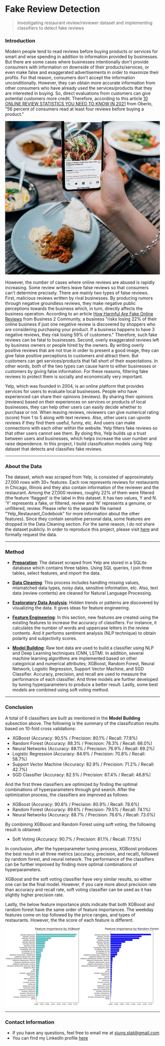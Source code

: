 Fake Review Detection
================

> Investigating restaurant review/reviewer dataset and implementing classifiers to detect fake reviews



### Introduction


Modern people tend to read reviews before buying products or services for smart and wise spending in addition to information provided by businesses. But there are some cases where businesses intentionally don't provide consumers with information on downside of their products/services, or even make false and exaggerated advertisements in order to maximize their profits. For that reason, consumers don't accept the information unconditionally. However, they can obtain more accurate information from other consumers who have already used the services/products that they are interested in buying. So, direct evaluations from customers can give potential customers more credit. Therefore, according to this article [10 ONLINE REVIEW STATISTICS YOU NEED TO KNOW IN 2021](https://www.oberlo.com/blog/online-review-statistics) from Oberlo, "56 percent of consumers read at least four reviews before buying a product."

![](Image/Introduction_image.jpg "Title")


However, the number of cases where online reviews are abused is rapidly increasing. Some review writers leave false reviews so that consumers can't determine precisely. There are mainly two types of false reviews. First, malicious reviews written by rival businesses. By producing rumors through negative groundless reviews, they make negative public perceptions towards the business which, in turn, directly affects the business operation. According to an article [How Harmful Are Fake Online Reviews](https://www.business2community.com/infographics/how-harmful-are-fake-online-reviews-infographic-02316083) from Business 2 Community, a business "risks losing 22% of their online business if just one negative review is discovered by shoppers who are considering purchasing your product. If a business happens to have 3 negative reviews, they risk losing 59% of customers." Therefore, such fake reviews can be fatal to businesses. Second, overly exaggerated reviews left by business owners or people hired by the owners. By writing overly positive reviews that are not true in order to present a good image, they can give false positive perceptions to customers and attract them. But customers can get services/products that fall short of their expectations. In other words, both of the two types can cause harm to either businesses or customers by giving false information. For these reasons, filtering fake reviews to protect them is socially and economically very important. 


Yelp, which was founded in 2004, is an online platform that provides services for users to evaluate local businesses. People who have experienced can share their opinions (reviews). By sharing their opinions (reviews) based on their experiences on services or products of local businesses, they can help other users can easily decide whether to purchase or not. When leaving reviews, reviewers can give numerical rating (score) from 1 to 5 along with text reviews. Also, other users can upvote reviews if they find them useful, funny, etc. And users can make connections with each other within the website. Yelp filters fake reviews so that other users cannot see them. By doing this, Yelp builds up a trust between users and businesses, which helps increase the user number and raise dependence. In this project, I build classification models using Yelp dataset that detects and classifies fake reviews. 


-----

### About the Data

The dataset, which was scraped from Yelp, is consisted of approximately 27,000 rows with 30+ features. Each row represents reviews for restaurants in Chicago, Illinois and they also contain information of the reviewer and the restaurant. Among the 27,000 reviews, roughly 22% of them were filtered (the feature 'flagged' is the label in this dataset. It has two values, Y and N. 'Y' represents a fake, or filtered, review and 'N' represents a genuine, or unfiltered, review. Please refer to the separate file named "Yelp_Restaurant_Codebook" for more information about the other features). Since they contain sensitive  personal data, some features are dropped in the Data Cleaning section. For the same reason, I do not share the dataset publicly. In order to reproduce this project, please visit [here](http://liu.cs.uic.edu/download/yelp_filter/) and formally request the data. 



-----

### Method

- __[Preparation](https://github.com/sjung-stat/Fake-Review-Detection/blob/main/Data_Preprocessing.ipynb)__: The dataset scraped from Yelp are stored in a SQLite database which contains three tables. Using SQL queries, I join three tables, select features, and import the data. 


- __[Data Cleaning](https://github.com/sjung-stat/Fake-Review-Detection/blob/main/Data_Preprocessing.ipynb)__: This process includes handling missing values, mismatched data types, noisy data, sensitive information, etc. Also, text data (review contents) are cleaned for Natural Language Processing.


- __[Exploratory Data Analysis](https://github.com/sjung-stat/Fake-Review-Detection/blob/main/Exploratory_Data_Analysis.ipynb)__: Hidden trends or patterns are discovered by visualizing the data. It gives ideas for feature engineering. 


- __[Feature Engineering](https://github.com/sjung-stat/Fake-Review-Detection/blob/main/Feature_Engineering_and_Model_Building.ipynb)__: In this section, new features are created using the existing features to increase the accuracy of classifiers. For instance, it calculates the number of words and uppercase letters in the review contents. And it performs sentiment analysis (NLP technique) to obtain polarity and subjectivity scores. 


- __[Model Building](https://github.com/sjung-stat/Fake-Review-Detection/blob/main/Feature_Engineering_and_Model_Building.ipynb)__: Raw text data are used to build a classifier using NLP and Deep Learning techniques (CNN, LSTM). In addition, several machine learning algorithms are implemented based on other categorical and numerical attributes; XGBoost, Random Forest, Neural Network, Logistic Regression, Support Vector Machine, and SGD Classifier. Accuracy, precision, and recall are used to measure the performance of each classifier. And three models are further developed by tuning hyperparameters to produce a better result. Lastly, some best models are combined using soft voting method. 


-----

### Conclusion

A total of 6 classifiers are built as mentioned in the __Model Building__ subsection above. The following is the summary of the classification results based on 10-fold cross validations:

- XGBoost (Accuracy: 90.5% / Precision: 80.1% / Recall: 77.8%)
- Random Forest (Accuracy: 88.3% / Precision: 78.3% / Recall: 68.0%)
- Neural Networks (Accuracy: 88.1% / Precision: 76.9% / Recall: 69.2%)
- Logistic Regression (Accuracy: 84.9% / Precision: 70.8% / Recall: 58.7%)
- Support Vector Machine (Accuracy: 82.9% / Precision: 71.2% / Recall: 42.7%)
- SGD Classifier (Accuracy: 82.5% / Precision: 67.4% / Recall: 46.8%)

And the first three classifiers are optimized by finding the optimal combinations of hyperparameters through grid search. After the optimization process, the classifiers are improved as follows: 

- XGBoost (Accuracy: 90.8% / Precision: 80.9% / Recall: 78.6%)
- Random Forest (Accuracy: 89.6% / Precision: 79.5% / Recall: 74.1%)
- Neural Networks (Accuracy: 88.7% / Precision: 76.6% / Recall: 73.0%)

By combining XGBoost and Random Forest using soft voting, the following result is obtained: 

- Soft Voting (Accuracy: 90.7% / Precision: 81.1% / Recall: 77.5%)

In conclusion, after the hyperparameter tuning process, XGBoost produces the best result in all three metrics (accuracy, precision, and recall), followed by random forest, and neural network. The performance of the classifiers can be further improved by finding more optimal combinations of hyperparameters.

XGBoost and the soft voting classifier have very similar results, so either one can be the final model. However, if you care more about precision rate than accuracy and recall rate, soft voting classifier can be used as it has slightly higher precision rate.


Lastly, the below feature importance plots indicate that both XGBoost and random forest have the same order of feature importances. The weekday features come on top followed by the price ranges, and types of restaurants. However, the the score of each feature is different.

![](Image/feature_importance_plot.jpg "result")


-----

### Contact Information

  - If you have any questions, feel free to email me at
    <sjung.stat@gmail.com>
  - You can find my LinkedIn profile
    [here](https://www.linkedin.com/in/sjung-stat/)
